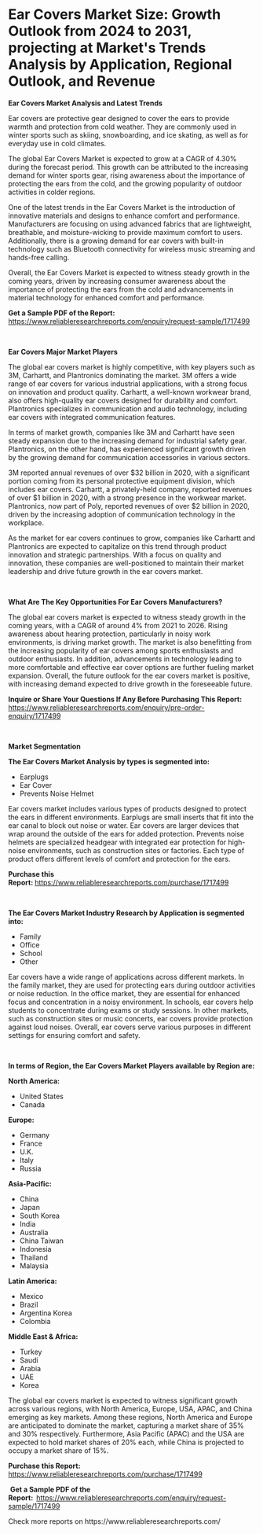 <p><h1>Ear Covers Market Size: Growth Outlook from 2024 to 2031, projecting at Market's Trends Analysis by Application, Regional Outlook, and Revenue</h1></p><p><strong>Ear Covers Market Analysis and Latest Trends</strong></p>
<p><p>Ear covers are protective gear designed to cover the ears to provide warmth and protection from cold weather. They are commonly used in winter sports such as skiing, snowboarding, and ice skating, as well as for everyday use in cold climates.</p><p>The global Ear Covers Market is expected to grow at a CAGR of 4.30% during the forecast period. This growth can be attributed to the increasing demand for winter sports gear, rising awareness about the importance of protecting the ears from the cold, and the growing popularity of outdoor activities in colder regions.</p><p>One of the latest trends in the Ear Covers Market is the introduction of innovative materials and designs to enhance comfort and performance. Manufacturers are focusing on using advanced fabrics that are lightweight, breathable, and moisture-wicking to provide maximum comfort to users. Additionally, there is a growing demand for ear covers with built-in technology such as Bluetooth connectivity for wireless music streaming and hands-free calling.</p><p>Overall, the Ear Covers Market is expected to witness steady growth in the coming years, driven by increasing consumer awareness about the importance of protecting the ears from the cold and advancements in material technology for enhanced comfort and performance.</p></p>
<p><strong>Get a Sample PDF of the Report:&nbsp;</strong> <a href="https://www.reliableresearchreports.com/enquiry/request-sample/1717499">https://www.reliableresearchreports.com/enquiry/request-sample/1717499</a></p>
<p>&nbsp;</p>
<p><strong>Ear Covers Major Market Players</strong></p>
<p><p>The global ear covers market is highly competitive, with key players such as 3M, Carhartt, and Plantronics dominating the market. 3M offers a wide range of ear covers for various industrial applications, with a strong focus on innovation and product quality. Carhartt, a well-known workwear brand, also offers high-quality ear covers designed for durability and comfort. Plantronics specializes in communication and audio technology, including ear covers with integrated communication features.</p><p>In terms of market growth, companies like 3M and Carhartt have seen steady expansion due to the increasing demand for industrial safety gear. Plantronics, on the other hand, has experienced significant growth driven by the growing demand for communication accessories in various sectors.</p><p>3M reported annual revenues of over $32 billion in 2020, with a significant portion coming from its personal protective equipment division, which includes ear covers. Carhartt, a privately-held company, reported revenues of over $1 billion in 2020, with a strong presence in the workwear market. Plantronics, now part of Poly, reported revenues of over $2 billion in 2020, driven by the increasing adoption of communication technology in the workplace.</p><p>As the market for ear covers continues to grow, companies like Carhartt and Plantronics are expected to capitalize on this trend through product innovation and strategic partnerships. With a focus on quality and innovation, these companies are well-positioned to maintain their market leadership and drive future growth in the ear covers market.</p></p>
<p>&nbsp;</p>
<p><strong>What Are The Key Opportunities For Ear Covers Manufacturers?</strong></p>
<p><p>The global ear covers market is expected to witness steady growth in the coming years, with a CAGR of around 4% from 2021 to 2026. Rising awareness about hearing protection, particularly in noisy work environments, is driving market growth. The market is also benefitting from the increasing popularity of ear covers among sports enthusiasts and outdoor enthusiasts. In addition, advancements in technology leading to more comfortable and effective ear cover options are further fueling market expansion. Overall, the future outlook for the ear covers market is positive, with increasing demand expected to drive growth in the foreseeable future.</p></p>
<p><strong>Inquire or Share Your Questions If Any Before Purchasing This Report:</strong> <a href="https://www.reliableresearchreports.com/enquiry/pre-order-enquiry/1717499">https://www.reliableresearchreports.com/enquiry/pre-order-enquiry/1717499</a></p>
<p>&nbsp;</p>
<p><strong>Market Segmentation</strong></p>
<p><strong>The Ear Covers Market Analysis by types is segmented into:</strong></p>
<p><ul><li>Earplugs</li><li>Ear Cover</li><li>Prevents Noise Helmet</li></ul></p>
<p><p>Ear covers market includes various types of products designed to protect the ears in different environments. Earplugs are small inserts that fit into the ear canal to block out noise or water. Ear covers are larger devices that wrap around the outside of the ears for added protection. Prevents noise helmets are specialized headgear with integrated ear protection for high-noise environments, such as construction sites or factories. Each type of product offers different levels of comfort and protection for the ears.</p></p>
<p><strong>Purchase this Report:&nbsp;</strong><a href="https://www.reliableresearchreports.com/purchase/1717499">https://www.reliableresearchreports.com/purchase/1717499</a></p>
<p>&nbsp;</p>
<p><strong>The Ear Covers Market Industry Research by Application is segmented into:</strong></p>
<p><ul><li>Family</li><li>Office</li><li>School</li><li>Other</li></ul></p>
<p><p>Ear covers have a wide range of applications across different markets. In the family market, they are used for protecting ears during outdoor activities or noise reduction. In the office market, they are essential for enhanced focus and concentration in a noisy environment. In schools, ear covers help students to concentrate during exams or study sessions. In other markets, such as construction sites or music concerts, ear covers provide protection against loud noises. Overall, ear covers serve various purposes in different settings for ensuring comfort and safety.</p></p>
<p>&nbsp;</p>
<p><strong>In terms of Region, the Ear Covers Market Players available by Region are:</strong></p>
<p>
    <p> <strong> North America: </strong>
        <ul>
            <li>United States</li>
            <li>Canada</li>
        </ul>
        </p> 
    <p> <strong> Europe: </strong>
        <ul>
            <li>Germany</li>
            <li>France</li>
            <li>U.K.</li>
            <li>Italy</li>
            <li>Russia</li>
        </ul>
        </p> 
    <p> <strong> Asia-Pacific: </strong>
        <ul>
            <li>China</li>
            <li>Japan</li>
            <li>South Korea</li>
            <li>India</li>
            <li>Australia</li>
            <li>China Taiwan</li>
            <li>Indonesia</li>
            <li>Thailand</li>
            <li>Malaysia</li>
        </ul>
        </p> 
    <p> <strong> Latin America: </strong>
        <ul>
            <li>Mexico</li>
            <li>Brazil</li>
            <li>Argentina Korea</li>
            <li>Colombia</li>
        </ul>
        </p> 
    <p> <strong> Middle East & Africa: </strong>
        <ul>
            <li>Turkey</li>
            <li>Saudi</li>
            <li>Arabia</li>
            <li>UAE</li>
            <li>Korea</li>
        </ul>
    </p>
    </p>
<p><p>The global ear covers market is expected to witness significant growth across various regions, with North America, Europe, USA, APAC, and China emerging as key markets. Among these regions, North America and Europe are anticipated to dominate the market, capturing a market share of 35% and 30% respectively. Furthermore, Asia Pacific (APAC) and the USA are expected to hold market shares of 20% each, while China is projected to occupy a market share of 15%.</p></p>
<p><strong>Purchase this Report: </strong><a href="https://www.reliableresearchreports.com/purchase/1717499">https://www.reliableresearchreports.com/purchase/1717499</a></p>
<p>&nbsp;<strong>Get a Sample PDF of the Report:&nbsp;&nbsp;</strong><a href="https://www.reliableresearchreports.com/enquiry/request-sample/1717499">https://www.reliableresearchreports.com/enquiry/request-sample/1717499</a></p>
<p><strong></strong></p>
<p>Check more reports on https://www.reliableresearchreports.com/</p>
